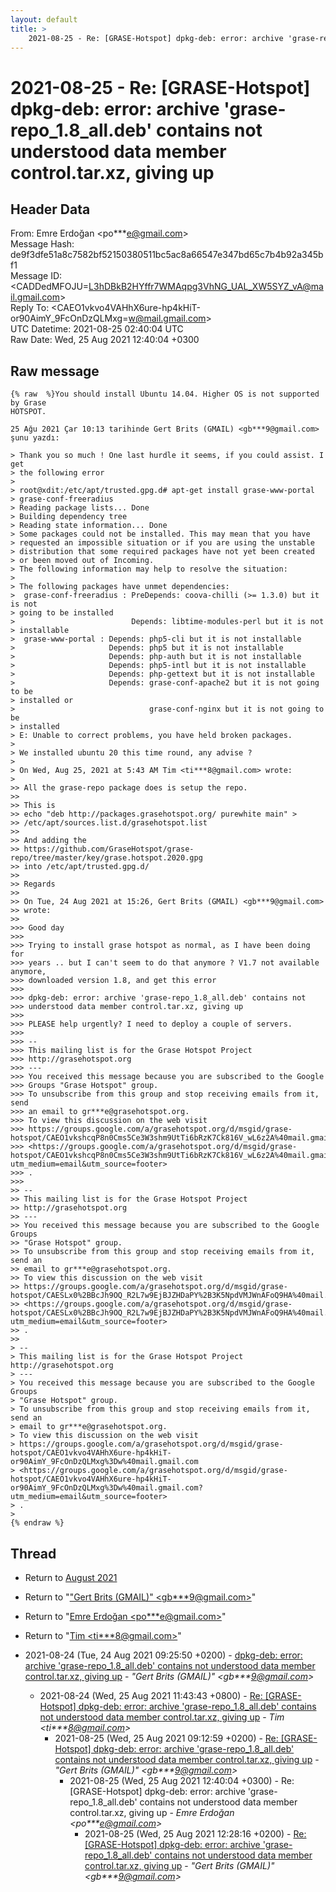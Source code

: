```yaml
---
layout: default
title: >
    2021-08-25 - Re: [GRASE-Hotspot] dpkg-deb: error: archive 'grase-repo_1.8_all.deb' contains not understood data member control.tar.xz, giving up
---
```


# 2021-08-25 - Re: [GRASE-Hotspot] dpkg-deb: error: archive 'grase-repo_1.8_all.deb' contains not understood data member control.tar.xz, giving up

## Header Data

From: Emre Erdoğan \<po***e@gmail.com\><br>
Message Hash: de9f3dfe51a8c7582bf52150380511bc5ac8a66547e347bd65c7b4b92a345bf1<br>
Message ID: \<CADDedMFOJU=L3hDBkB2HYffr7WMAqpg3VhNG_UAL_XW5SYZ_vA@mail.gmail.com\><br>
Reply To: \<CAEO1vkvo4VAHhX6ure-hp4kHiT-or90AimY_9FcOnDzQLMxg=w@mail.gmail.com\><br>
UTC Datetime: 2021-08-25 02:40:04 UTC<br>
Raw Date: Wed, 25 Aug 2021 12:40:04 +0300<br>

## Raw message

```
{% raw  %}You should install Ubuntu 14.04. Higher OS is not supported by Grase
HOTSPOT.

25 Ağu 2021 Çar 10:13 tarihinde Gert Brits (GMAIL) <gb***9@gmail.com>
şunu yazdı:

> Thank you so much ! One last hurdle it seems, if you could assist. I get
> the following error
>
> root@xdit:/etc/apt/trusted.gpg.d# apt-get install grase-www-portal
> grase-conf-freeradius
> Reading package lists... Done
> Building dependency tree
> Reading state information... Done
> Some packages could not be installed. This may mean that you have
> requested an impossible situation or if you are using the unstable
> distribution that some required packages have not yet been created
> or been moved out of Incoming.
> The following information may help to resolve the situation:
>
> The following packages have unmet dependencies:
>  grase-conf-freeradius : PreDepends: coova-chilli (>= 1.3.0) but it is not
> going to be installed
>                          Depends: libtime-modules-perl but it is not
> installable
>  grase-www-portal : Depends: php5-cli but it is not installable
>                     Depends: php5 but it is not installable
>                     Depends: php-auth but it is not installable
>                     Depends: php5-intl but it is not installable
>                     Depends: php-gettext but it is not installable
>                     Depends: grase-conf-apache2 but it is not going to be
> installed or
>                              grase-conf-nginx but it is not going to be
> installed
> E: Unable to correct problems, you have held broken packages.
>
> We installed ubuntu 20 this time round, any advise ?
>
> On Wed, Aug 25, 2021 at 5:43 AM Tim <ti***8@gmail.com> wrote:
>
>> All the grase-repo package does is setup the repo.
>>
>> This is
>> echo "deb http://packages.grasehotspot.org/ purewhite main" >
>> /etc/apt/sources.list.d/grasehotspot.list
>>
>> And adding the
>> https://github.com/GraseHotspot/grase-repo/tree/master/key/grase.hotspot.2020.gpg
>> into /etc/apt/trusted.gpg.d/
>>
>> Regards
>>
>> On Tue, 24 Aug 2021 at 15:26, Gert Brits (GMAIL) <gb***9@gmail.com>
>> wrote:
>>
>>> Good day
>>>
>>> Trying to install grase hotspot as normal, as I have been doing for
>>> years .. but I can't seem to do that anymore ? V1.7 not available anymore,
>>> downloaded version 1.8, and get this error
>>>
>>> dpkg-deb: error: archive 'grase-repo_1.8_all.deb' contains not
>>> understood data member control.tar.xz, giving up
>>>
>>> PLEASE help urgently? I need to deploy a couple of servers.
>>>
>>> --
>>> This mailing list is for the Grase Hotspot Project
>>> http://grasehotspot.org
>>> ---
>>> You received this message because you are subscribed to the Google
>>> Groups "Grase Hotspot" group.
>>> To unsubscribe from this group and stop receiving emails from it, send
>>> an email to gr***e@grasehotspot.org.
>>> To view this discussion on the web visit
>>> https://groups.google.com/a/grasehotspot.org/d/msgid/grase-hotspot/CAEO1vkshcqP8n0Cms5Ce3W3shm9UtTi6bRzK7Ck816V_wL6z2A%40mail.gmail.com
>>> <https://groups.google.com/a/grasehotspot.org/d/msgid/grase-hotspot/CAEO1vkshcqP8n0Cms5Ce3W3shm9UtTi6bRzK7Ck816V_wL6z2A%40mail.gmail.com?utm_medium=email&utm_source=footer>
>>> .
>>>
>> --
>> This mailing list is for the Grase Hotspot Project
>> http://grasehotspot.org
>> ---
>> You received this message because you are subscribed to the Google Groups
>> "Grase Hotspot" group.
>> To unsubscribe from this group and stop receiving emails from it, send an
>> email to gr***e@grasehotspot.org.
>> To view this discussion on the web visit
>> https://groups.google.com/a/grasehotspot.org/d/msgid/grase-hotspot/CAESLx0%2BBcJh9OQ_R2L7w9EjBJZHDaPY%2B3K5NpdVMJWnAFoQ9HA%40mail.gmail.com
>> <https://groups.google.com/a/grasehotspot.org/d/msgid/grase-hotspot/CAESLx0%2BBcJh9OQ_R2L7w9EjBJZHDaPY%2B3K5NpdVMJWnAFoQ9HA%40mail.gmail.com?utm_medium=email&utm_source=footer>
>> .
>>
> --
> This mailing list is for the Grase Hotspot Project http://grasehotspot.org
> ---
> You received this message because you are subscribed to the Google Groups
> "Grase Hotspot" group.
> To unsubscribe from this group and stop receiving emails from it, send an
> email to gr***e@grasehotspot.org.
> To view this discussion on the web visit
> https://groups.google.com/a/grasehotspot.org/d/msgid/grase-hotspot/CAEO1vkvo4VAHhX6ure-hp4kHiT-or90AimY_9FcOnDzQLMxg%3Dw%40mail.gmail.com
> <https://groups.google.com/a/grasehotspot.org/d/msgid/grase-hotspot/CAEO1vkvo4VAHhX6ure-hp4kHiT-or90AimY_9FcOnDzQLMxg%3Dw%40mail.gmail.com?utm_medium=email&utm_source=footer>
> .
>
{% endraw %}
```

## Thread

+ Return to [August 2021](/archive/2021/08)

+ Return to "["Gert Brits (GMAIL)" <gb***9<span>@</span>gmail.com>](/authors/gb___9_at_gmail_com)"
+ Return to "[Emre Erdoğan <po***e<span>@</span>gmail.com>](/authors/po___e_at_gmail_com)"
+ Return to "[Tim <ti***8<span>@</span>gmail.com>](/authors/ti___8_at_gmail_com)"

+ 2021-08-24 (Tue, 24 Aug 2021 09:25:50 +0200) - [dpkg-deb: error: archive 'grase-repo_1.8_all.deb' contains not understood data member control.tar.xz, giving up](/archive/2021/08/463bac45e0b6473c5629903a58b6516b44d3b7893789211d06900569c28c2b10) - _"Gert Brits (GMAIL)" \<gb***9@gmail.com\>_
  + 2021-08-24 (Wed, 25 Aug 2021 11:43:43 +0800) - [Re: [GRASE-Hotspot] dpkg-deb: error: archive 'grase-repo_1.8_all.deb' contains not understood data member control.tar.xz, giving up](/archive/2021/08/cdbb2a7b1be75f60d590a2c6d56fa688dd82b984e05bf8debead4b509c1dada0) - _Tim \<ti***8@gmail.com\>_
    + 2021-08-25 (Wed, 25 Aug 2021 09:12:59 +0200) - [Re: [GRASE-Hotspot] dpkg-deb: error: archive 'grase-repo_1.8_all.deb' contains not understood data member control.tar.xz, giving up](/archive/2021/08/11184f878f911b827070fcd38efbd203a9fbf6658f5f40418f3c71469f7fd6a5) - _"Gert Brits (GMAIL)" \<gb***9@gmail.com\>_
      + 2021-08-25 (Wed, 25 Aug 2021 12:40:04 +0300) - Re: [GRASE-Hotspot] dpkg-deb: error: archive 'grase-repo_1.8_all.deb' contains not understood data member control.tar.xz, giving up - _Emre Erdoğan \<po***e@gmail.com\>_
        + 2021-08-25 (Wed, 25 Aug 2021 12:28:16 +0200) - [Re: [GRASE-Hotspot] dpkg-deb: error: archive 'grase-repo_1.8_all.deb' contains not understood data member control.tar.xz, giving up](/archive/2021/08/f9406f2ae7659cfe4201b2110a33febde3a66b700be292635de91f901c9afde2) - _"Gert Brits (GMAIL)" \<gb***9@gmail.com\>_

